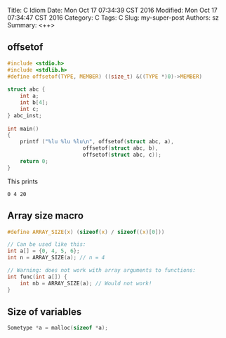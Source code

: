 Title: C Idiom
Date: Mon Oct 17 07:34:39 CST 2016
Modified: Mon Oct 17 07:34:47 CST 2016
Category: C
Tags: C
Slug: my-super-post
Authors: sz
Summary: <++>

## offsetof

```c
#include <stdio.h>
#include <stdlib.h>
#define offsetof(TYPE, MEMBER) ((size_t) &((TYPE *)0)->MEMBER)
 
struct abc {
    int a;
    int b[4];
    int c;
} abc_inst;
 
int main()
{
    printf ("%lu %lu %lu\n", offsetof(struct abc, a), 
                        offsetof(struct abc, b), 
                        offsetof(struct abc, c));
    return 0;
}
```

This prints
```
0 4 20
```

## Array size macro

```c
#define ARRAY_SIZE(x) (sizeof(x) / sizeof((x)[0]))

// Can be used like this:
int a[] = {0, 4, 5, 6};
int n = ARRAY_SIZE(a); // n = 4

// Warning: does not work with array arguments to functions:
int func(int a[]) {
    int nb = ARRAY_SIZE(a); // Would not work!
}
```

## Size of variables

```c
Sometype *a = malloc(sizeof *a);
```
